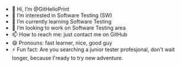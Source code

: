 - 👋 Hi, I’m @GitHelloPrint
- 👀 I’m interested in Software Testing (SW)
- 🌱 I’m currently learning Software Testing
- 💞️ I’m looking to work on Software Testing area
- 📫 How to reach me: just contact me on GitHub
- 😄 Pronouns: fast learner, nice, good guy
- ⚡ Fun fact: Are you searching a junior tester profesjonal, don't wait longer, because I'ready to try new adventure.

<!---
GitHelloPrint/GitHelloPrint is a ✨ special ✨ repository because its `README.md` (this file) appears on your GitHub profile.
You can click the Preview link to take a look at your changes.
--->
